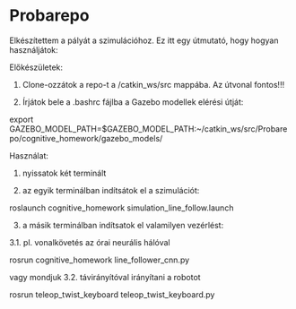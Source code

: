 # Probarepo
Elkészítettem a pályát a szimulációhoz. Ez itt egy útmutató, hogy hogyan használjátok:

Előkészületek:
1. Clone-ozzátok a repo-t a /catkin_ws/src mappába. Az útvonal fontos!!!

2. Írjátok bele a .bashrc fájlba a Gazebo modellek elérési útját: 

export GAZEBO_MODEL_PATH=$GAZEBO_MODEL_PATH:~/catkin_ws/src/Probarepo/cognitive_homework/gazebo_models/

Használat:
1. nyissatok két terminált

2. az egyik terminálban indítsátok el a szimulációt:

roslaunch cognitive_homework simulation_line_follow.launch

3. a másik terminálban indítsatok el valamilyen vezérlést:

3.1. pl. vonalkövetés az órai neurális hálóval

rosrun cognitive_homework line_follower_cnn.py

vagy mondjuk
3.2. távirányítóval irányítani a robotot

rosrun teleop_twist_keyboard teleop_twist_keyboard.py
